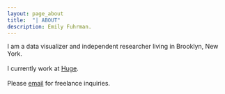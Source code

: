 ```yaml
---
layout: page_about
title:	"| ABOUT"
description: Emily Fuhrman.
---
```

I am a data visualizer and independent researcher living in Brooklyn, New York.
<br><br>
I currently work at [Huge](http://www.hugeinc.com/).
<br><br>
Please [email](mailto:emily.c.fuhrman@gmail.com) for freelance inquiries.
